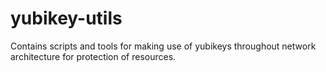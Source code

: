# yubikey-utils
Contains scripts and tools for making use of yubikeys throughout network architecture for protection of resources.
